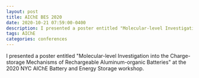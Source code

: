 ```yaml
---
layout: post
title: AIChE BES 2020
date: 2020-10-21 07:59:00-0400
description: I presented a poster entitled "Molecular-level Investigation into the Charge-storage Mechanisms of Rechargeable Aluminum-organic Batteries" at the 2020 NYC AIChE Battery and Energy Storage workshop.
tags: AIChE
categories: conferences
---
```

I presented a poster entitled "Molecular-level Investigation into the Charge-storage Mechanisms of Rechargeable Aluminum-organic Batteries" at the 2020 NYC AIChE Battery and Energy Storage workshop.

